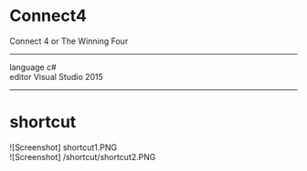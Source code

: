 # Connect4
Connect 4 or The Winning Four

---
language c# <br>
editor Visual Studio 2015 <br>

---
# shortcut 
![Screenshot] shortcut1.PNG <br>
![Screenshot] /shortcut/shortcut2.PNG


